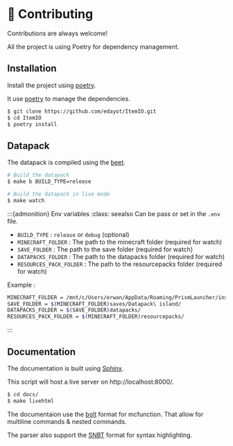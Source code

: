 # 🤝 Contributing
Contributions are always welcome!

All the project is using Poetry for dependency management. 


## Installation

Install the project using [poetry](https://python-poetry.org/).

It use [poetry](https://python-poetry.org/) to manage the dependencies.

```bash
$ git clone https://github.com/edayot/ItemIO.git
$ cd ItemIO
$ poetry install
```

## Datapack
The datapack is compiled using the [beet](https://mcbeet.dev).

```bash
# Build the datapack
$ make b BUILD_TYPE=release

# Build the datapack in live mode
$ make watch
```

:::{admonition} Env variables
:class: seealso
Can be pass or set in the `.env` file.
- `BUILD_TYPE` : `release` or `debug` (optional)
- `MINECRAFT_FOLDER` : The path to the minecraft folder (required for watch)
- `SAVE_FOLDER` : The path to the save folder (required for watch)
- `DATAPACKS_FOLDER` : The path to the datapacks folder (required for watch)
- `RESOURCES_PACK_FOLDER` : The path to the resourcepacks folder (required for watch)

Example :
```bash
MINECRAFT_FOLDER = /mnt/c/Users/erwan/AppData/Roaming/PrismLauncher/instances/Simply\ Optimized\(1\)/.minecraft/
SAVE_FOLDER = $(MINECRAFT_FOLDER)saves/Datapack\ island/
DATAPACKS_FOLDER = $(SAVE_FOLDER)datapacks/
RESOURCES_PACK_FOLDER = $(MINECRAFT_FOLDER)resourcepacks/
```

:::


## Documentation

The documentation is built using [Sphinx](https://www.sphinx-doc.org/en/master/). 

This script will host a live server on http://localhost:8000/.
```bash
$ cd docs/
$ make livehtml
```

The documentaion use the [bolt](https://github.com/mcbeet/bolt) format for mcfunction. That allow for multiline commands & nested commands.

The parser also support the [SNBT](https://minecraft.wiki/w/NBT_format#SNBT_format) format for syntax highlighting.

